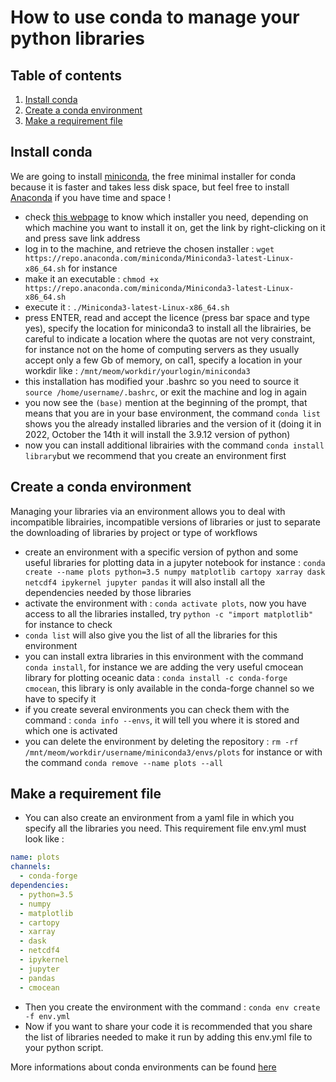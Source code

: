 # How to use conda to manage your python libraries

## Table of contents

1. [Install conda](#install-conda)
2. [Create a conda environment](#create-a-conda-environment)
3. [Make a requirement file](#make-a-requirement-file)

## Install conda

We are going to install [miniconda](https://docs.conda.io/en/latest/miniconda.html), the free minimal installer for conda because it is faster and takes less disk space, but feel free to install [Anaconda](https://www.anaconda.com/) if you have time and space !

 - check [this webpage](https://docs.conda.io/en/latest/miniconda.html) to know which installer you need, depending on which machine you want to install it on, get the link by right-clicking on it and press save link address
 - log in to the machine, and retrieve the chosen installer : ```wget https://repo.anaconda.com/miniconda/Miniconda3-latest-Linux-x86_64.sh```  for instance
 -  make it an executable : ```chmod +x https://repo.anaconda.com/miniconda/Miniconda3-latest-Linux-x86_64.sh```
 -  execute it : ```./Miniconda3-latest-Linux-x86_64.sh```
 -  press ENTER, read and accept the licence (press bar space and type yes), specify the location for miniconda3 to install all the librairies, be careful to indicate a location where the quotas are not very constraint, for instance not on the home of computing servers as they usually accept only a few Gb of memory, on cal1, specify a location in your workdir like : ```/mnt/meom/workdir/yourlogin/miniconda3```
 -  this installation has modified your .bashrc so you need to source it ```source /home/username/.bashrc```, or exit the machine and log in again
 -  you now see the ```(base)``` mention at the beginning of the prompt, that means that you are in your base environment, the command ```conda list``` shows you the already installed libraries and the version of it (doing it in 2022, October the 14th it will install the 3.9.12 version of python)
 -  now you can install additional librairies with the command ```conda install library```but we recommend that you create an environment first

## Create a conda environment

Managing your libraries via an environment allows you to deal with incompatible librairies, incompatible versions of libraries or just to separate the downloading of libraries by project or type of workflows

  - create an environment with a specific version of python and some useful libraries for plotting data in a jupyter notebook for instance : ```conda create --name plots python=3.5 numpy matplotlib cartopy xarray dask netcdf4 ipykernel jupyter pandas``` it will also install all the dependencies needed by those libraries
  - activate the environment with : ```conda activate plots```, now you have access to all the libraries installed, try ```python -c "import matplotlib"``` for instance to check
  - ```conda list``` will also give you the list of all the libraries for this environment
  - you can install extra libraries in this environment with the command ```conda install```, for instance we are adding the very useful cmocean library for plotting oceanic data : ```conda install -c conda-forge cmocean```, this library is only available in the conda-forge channel so we have to specify it
  - if you create several environments you can check them with the command : ```conda info --envs```, it will tell you where it is stored and which one is activated 
  - you can delete the environment by deleting the repository : ```rm -rf /mnt/meom/workdir/username/miniconda3/envs/plots``` for instance or with the command ```conda remove --name plots --all```

## Make a requirement file

- You can also create an environment from a yaml file in which you specify all the libraries you need. This requirement file env.yml must look like :

```yaml
name: plots
channels:
  - conda-forge
dependencies:
  - python=3.5
  - numpy 
  - matplotlib 
  - cartopy 
  - xarray
  - dask
  - netcdf4
  - ipykernel
  - jupyter
  - pandas
  - cmocean
```

- Then you create the environment with the command : ```conda env create -f env.yml```
- Now if you want to share your code it is recommended that you share the list of libraries needed to make it run by adding this env.yml file to your python script.

More informations about conda environments can be found [here](https://conda.io/projects/conda/en/latest/user-guide/tasks/manage-environments.html#)

